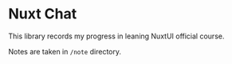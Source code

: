 # Nuxt Chat

This library records my progress in leaning NuxtUI official course.

Notes are taken in `/note` directory.
